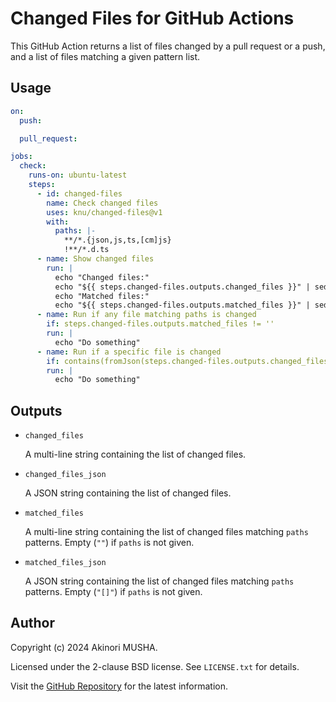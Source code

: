 # Changed Files for GitHub Actions

This GitHub Action returns a list of files changed by a pull request or a push, and a list of files matching a given pattern list.

## Usage

``` yaml
on:
  push:

  pull_request:

jobs:
  check:
    runs-on: ubuntu-latest
    steps:
      - id: changed-files
        name: Check changed files
        uses: knu/changed-files@v1
        with:
          paths: |-
            **/*.{json,js,ts,[cm]js}
            !**/*.d.ts
      - name: Show changed files
        run: |
          echo "Changed files:"
          echo "${{ steps.changed-files.outputs.changed_files }}" | sed 's/^/  /'
          echo "Matched files:"
          echo "${{ steps.changed-files.outputs.matched_files }}" | sed 's/^/  /'
      - name: Run if any file matching paths is changed
        if: steps.changed-files.outputs.matched_files != ''
        run: |
          echo "Do something"
      - name: Run if a specific file is changed
        if: contains(fromJson(steps.changed-files.outputs.changed_files_json), 'package.json')
        run: |
          echo "Do something"
```

## Outputs

- `changed_files`

  A multi-line string containing the list of changed files.

- `changed_files_json`

  A JSON string containing the list of changed files.

- `matched_files`

  A multi-line string containing the list of changed files matching `paths` patterns.  Empty (`""`) if `paths` is not given.

- `matched_files_json`

  A JSON string containing the list of changed files matching `paths` patterns.  Empty (`"[]"`) if `paths` is not given.

## Author

Copyright (c) 2024 Akinori MUSHA.

Licensed under the 2-clause BSD license.  See `LICENSE.txt` for details.

Visit the [GitHub Repository](https://github.com/knu/update-tools) for the latest information.
